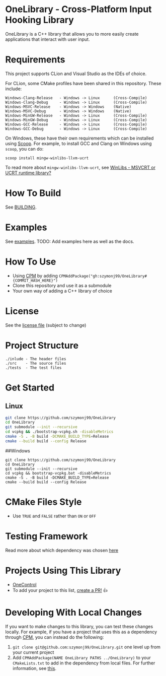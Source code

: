 # OneLibrary - Cross-Platform Input Hooking Library
OneLibrary is a C++ library that allows you to more easily create applications that interact with user input.

# Requirements
This project supports CLion and Visual Studio as the IDEs of choice.

For CLion, some CMake profiles have been shared in this repository. These include:
```
Windows-Clang-Release   - Windows -> Linux      (Cross-Compile)
Windows-Clang-Debug     - Windows -> Linux      (Cross-Compile)
Windows-MSVC-Release    - Windows -> Windows    (Native)
Windows-MSVC-Debug      - Windows -> Windows    (Native)
Windows-MinGW-Release   - Windows -> Linux      (Cross-Compile)
Windows-MinGW-Debug     - Windows -> Linux      (Cross-Compile)
Windows-GCC-Release     - Windows -> Linux      (Cross-Compile)
Windows-GCC-Debug       - Windows -> Linux      (Cross-Compile)
```

On Windows, these have their own requirements which can be installed using [Scoop](https://scoop.sh).
For example, to install GCC and Clang on Windows using `scoop`, you can do:
```shell
scoop install mingw-winlibs-llvm-ucrt
```
To read more about `mingw-winlibs-llvm-ucrt`, see [WinLibs - MSVCRT or UCRT runtime library?](https://winlibs.com)

# How To Build
See [BUILDING](BUILDING.MD).

# Examples
See [examples](docs/examples).
TODO: Add examples here as well as the docs.

# How To Use
- Using [CPM](https://github.com/cpm-cmake/CPM.cmake) by adding `CPMAddPackage("gh:szymonj99/OneLibrary#{COMMIT_HASH_HERE}")`
- Clone this repository and use it as a submodule
- Your own way of adding a C++ library of choice

# License
See the [license file](LICENSE) (subject to change)

# Project Structure
```
./inlude - The header files
./src    - The source files
./tests  - The test files
```

# Get Started

## Linux
```bash
git clone https://github.com/szymonj99/OneLibrary
cd OneLibrary
git submodule --init --recursive
cd vcpkg && ./bootstrap-vcpkg.sh -disableMetrics
cmake -S . -B build -DCMAKE_BUILD_TYPE=Release
cmake --build build --config Release
```

##Windows
```shell
git clone https://github.com/szymonj99/OneLibrary
cd OneLibrary
git submodule --init --recursive
cd vcpkg && bootstrap-vcpkg.bat -disableMetrics
cmake -S . -B build -DCMAKE_BUILD_TYPE=Release
cmake --build build --config Release
```

# CMake Files Style
- Use `TRUE` and `FALSE` rather than `ON` or `OFF`

# Testing Framework
Read more about which dependency was chosen [here](docs/testing_frameworks.md)

# Projects Using This Library
- [OneControl](https://github.com/szymonj99/OneControl)
- To add your project to this list, [create a PR!](https://github.com/szymonj99/OneLibrary/compare) 👍

# Developing With Local Changes
If you want to make changes to this library, you can test these changes locally.
For example, if you have a project that uses this as a dependency through [CPM](https://github.com/cpm-cmake/CPM.cmake), you can instead do the following:
1. `git clone git@github.com:szymonj99/OneLibrary.git` one level up from your current project
2. Add `CPMAddPackage(NAME OneLibrary PATHS ../OneLibrary)` to your `CMakeLists.txt` to add in the dependency from local files.
For further information, see [this](https://github.com/szymonj99/OneControl/blob/main/CMakeLists.txt).